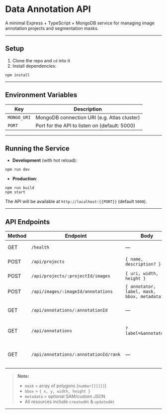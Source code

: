 # Data Annotation API

A minimal Express + TypeScript + MongoDB service for managing image annotation projects and segmentation masks.

---

## Setup

1. Clone the repo and `cd` into it  
2. Install dependencies:  

```
npm install
```

---

## Environment Variables

| Key         | Description                                    |
|-------------|------------------------------------------------|
| `MONGO_URI` | MongoDB connection URI (e.g. Atlas cluster)    |
| `PORT`      | Port for the API to listen on (default: 5000)  |

---

## Running the Service

- **Development** (with hot reload):  

```
npm run dev
```

- **Production**:  

```
npm run build
npm start
```

The API will be available at `http://localhost:{{PORT}}` (default `5000`).

---

## API Endpoints

| Method | Endpoint                                      | Body                                               | Description                      |
|--------|-----------------------------------------------|----------------------------------------------------|----------------------------------|
| GET    | `/health`                                     | —                                                  | Health check                     |
| POST   | `/api/projects`                               | `{ name, description? }`                           | Create project                   |
| POST   | `/api/projects/:projectId/images`             | `{ uri, width, height }`                           | Register image                   |
| POST   | `/api/images/:imageId/annotations`            | `{ annotator, label, mask, bbox, metadata? }`      | Create annotation                |
| GET    | `/api/annotations/:annotationId`              | —                                                  | Retrieve annotation by ID        |
| GET    | `/api/annotations`                            | `?label=&annotator=`                               | Filtered list of annotations     |
| GET    | `/api/annotations/:annotationId/rank`         | —                                                  | Compute area rank within image   |

> **Note:**  
> - `mask` = array of polygons (`number[][][]`)  
> - `bbox` = `{ x, y, width, height }`  
> - `metadata` = optional SAM/custom JSON  
> - All resources include `createdAt` & `updatedAt`
---
